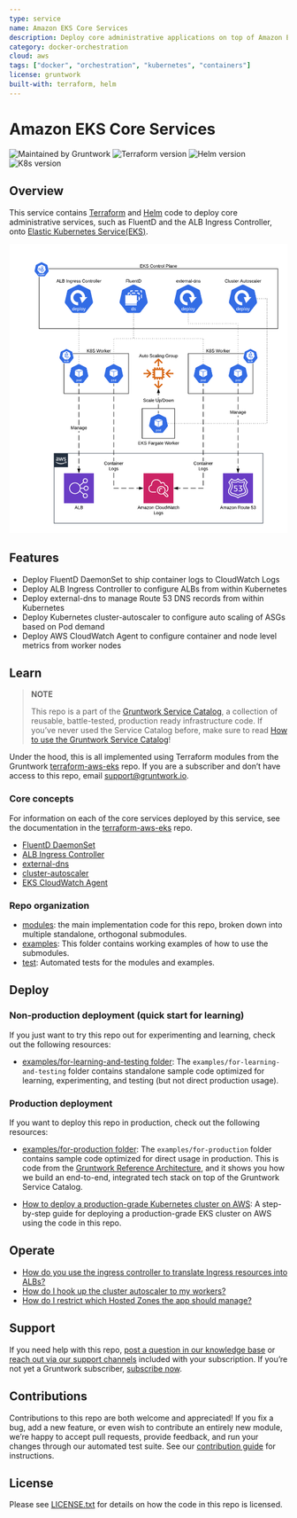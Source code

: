 ```yaml
---
type: service
name: Amazon EKS Core Services
description: Deploy core administrative applications on top of Amazon EC2 Kubernetes Service (EKS).
category: docker-orchestration
cloud: aws
tags: ["docker", "orchestration", "kubernetes", "containers"]
license: gruntwork
built-with: terraform, helm
---
```


# Amazon EKS Core Services

![Maintained by Gruntwork](https://img.shields.io/badge/maintained%20by-gruntwork.io-%235849a6.svg)
![Terraform version](https://img.shields.io/badge/tf-%3E%3D1.1.0-blue.svg)
![Helm version](https://img.shields.io/badge/helm-%3E%3D3.1.0-green)
![K8s version](https://img.shields.io/badge/k8s-1.16%20~%201.21-5dbcd2)

## Overview

This service contains [Terraform](https://www.terraform.io) and [Helm](https://helm.sh/) code to deploy core
administrative services, such as FluentD and the ALB Ingress Controller, onto
[Elastic Kubernetes Service(EKS)](https://docs.aws.amazon.com/eks/latest/userguide/clusters.html).

![EKS Core Services architecture](/_docs/eks-core-services-architecture.png?raw=true)

## Features

- Deploy FluentD DaemonSet to ship container logs to CloudWatch Logs
- Deploy ALB Ingress Controller to configure ALBs from within Kubernetes
- Deploy external-dns to manage Route 53 DNS records from within Kubernetes
- Deploy Kubernetes cluster-autoscaler to configure auto scaling of ASGs based on Pod demand
- Deploy AWS CloudWatch Agent to configure container and node level metrics from worker nodes

## Learn

> **NOTE**
>
> This repo is a part of the [Gruntwork Service Catalog](https://github.com/gruntwork-io/terraform-aws-service-catalog/),
> a collection of reusable, battle-tested, production ready infrastructure code.
> If you’ve never used the Service Catalog before, make sure to read
> [How to use the Gruntwork Service Catalog](https://docs.gruntwork.io/reference/services/intro/overview)!

Under the hood, this is all implemented using Terraform modules from the Gruntwork
[terraform-aws-eks](https://github.com/gruntwork-io/terraform-aws-eks) repo. If you are a subscriber and don’t have
access to this repo, email <support@gruntwork.io>.

### Core concepts

For information on each of the core services deployed by this service, see the documentation in the
[terraform-aws-eks](https://github.com/gruntwork-io/terraform-aws-eks) repo.

- [FluentD DaemonSet](https://github.com/gruntwork-io/terraform-aws-eks/tree/master/modules/eks-cloudwatch-container-logs)
- [ALB Ingress Controller](https://github.com/gruntwork-io/terraform-aws-eks/blob/master/modules/eks-alb-ingress-controller)
- [external-dns](https://github.com/gruntwork-io/terraform-aws-eks/tree/master/modules/eks-k8s-external-dns)
- [cluster-autoscaler](https://github.com/gruntwork-io/terraform-aws-eks/tree/master/modules/eks-k8s-cluster-autoscaler)
- [EKS CloudWatch Agent](https://github.com/gruntwork-io/terraform-aws-eks/tree/master/modules/eks-cloudwatch-agent)

### Repo organization

- [modules](/modules): the main implementation code for this repo, broken down into multiple standalone, orthogonal submodules.
- [examples](/examples): This folder contains working examples of how to use the submodules.
- [test](/test): Automated tests for the modules and examples.

## Deploy

### Non-production deployment (quick start for learning)

If you just want to try this repo out for experimenting and learning, check out the following resources:

- [examples/for-learning-and-testing folder](/examples/for-learning-and-testing): The
  `examples/for-learning-and-testing` folder contains standalone sample code optimized for learning, experimenting, and
  testing (but not direct production usage).

### Production deployment

If you want to deploy this repo in production, check out the following resources:

- [examples/for-production folder](/examples/for-production): The `examples/for-production` folder contains sample code
  optimized for direct usage in production. This is code from the
  [Gruntwork Reference Architecture](https://gruntwork.io/reference-architecture), and it shows you how we build an
  end-to-end, integrated tech stack on top of the Gruntwork Service Catalog.

- [How to deploy a production-grade Kubernetes cluster on AWS](https://docs.gruntwork.io/guides/build-it-yourself/kubernetes-cluster/deployment-walkthrough/pre-requisites):
  A step-by-step guide for deploying a production-grade EKS cluster on AWS using the code in this repo.

## Operate

- [How do you use the ingress controller to translate Ingress resources into ALBs?](https://github.com/gruntwork-io/terraform-aws-eks/tree/master/modules/eks-alb-ingress-controller#using-the-ingress-controller)
- [How do I hook up the cluster autoscaler to my workers?](core-concepts.md#how-do-i-hook-up-the-cluster-autoscaler-to-my-workers)
- [How do I restrict which Hosted Zones the app should manage?](core-concepts.md#how-do-i-restrict-which-hosted-zones-the-app-should-manage)

## Support

If you need help with this repo, [post a question in our knowledge base](https://github.com/gruntwork-io/knowledge-base/discussions?discussions_q=label%3Ar%3Aterraform-aws-service-catalog)
or [reach out via our support channels](https://docs.gruntwork.io/support) included with your subscription. If you’re
not yet a Gruntwork subscriber, [subscribe now](https://www.gruntwork.io/pricing/).

## Contributions

Contributions to this repo are both welcome and appreciated! If you fix a bug, add a new feature, or even wish to
contribute an entirely new module, we’re happy to accept pull requests, provide feedback, and run your changes
through our automated test suite.
See our [contribution guide](https://docs.gruntwork.io/guides/working-with-code/contributing) for instructions.

## License

Please see [LICENSE.txt](/LICENSE.txt) for details on how the code in this repo is licensed.

